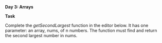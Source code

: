 **Day 3: Arrays**<br>

**Task**

Complete the *getSecondLargest* function in the editor below. It has one parameter: an array, nums, of n numbers. The function must find and return the second largest number in nums.
